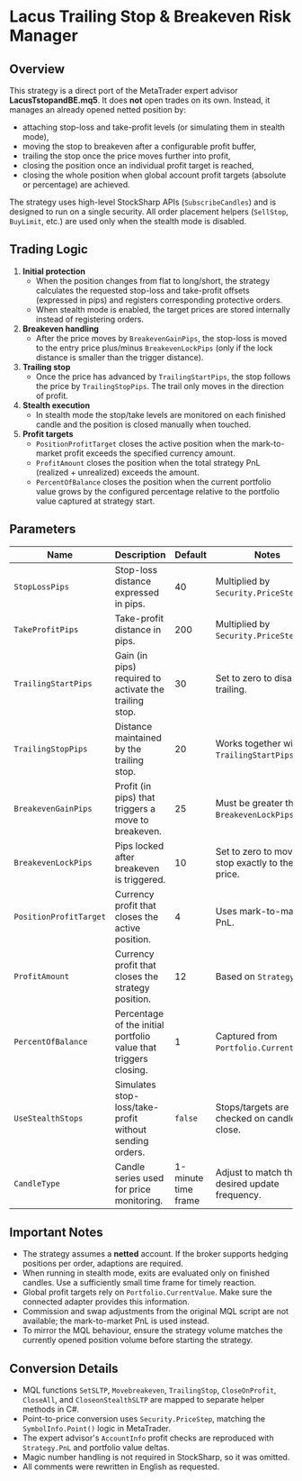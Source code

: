 # Lacus Trailing Stop & Breakeven Risk Manager

## Overview
This strategy is a direct port of the MetaTrader expert advisor **LacusTstopandBE.mq5**. It does **not** open trades on its own. Instead, it manages an already opened netted position by:

- attaching stop-loss and take-profit levels (or simulating them in stealth mode),
- moving the stop to breakeven after a configurable profit buffer,
- trailing the stop once the price moves further into profit,
- closing the position once an individual profit target is reached,
- closing the whole position when global account profit targets (absolute or percentage) are achieved.

The strategy uses high-level StockSharp APIs (`SubscribeCandles`) and is designed to run on a single security. All order placement helpers (`SellStop`, `BuyLimit`, etc.) are used only when the stealth mode is disabled.

## Trading Logic
1. **Initial protection**
   - When the position changes from flat to long/short, the strategy calculates the requested stop-loss and take-profit offsets (expressed in pips) and registers corresponding protective orders.
   - When stealth mode is enabled, the target prices are stored internally instead of registering orders.
2. **Breakeven handling**
   - After the price moves by `BreakevenGainPips`, the stop-loss is moved to the entry price plus/minus `BreakevenLockPips` (only if the lock distance is smaller than the trigger distance).
3. **Trailing stop**
   - Once the price has advanced by `TrailingStartPips`, the stop follows the price by `TrailingStopPips`. The trail only moves in the direction of profit.
4. **Stealth execution**
   - In stealth mode the stop/take levels are monitored on each finished candle and the position is closed manually when touched.
5. **Profit targets**
   - `PositionProfitTarget` closes the active position when the mark-to-market profit exceeds the specified currency amount.
   - `ProfitAmount` closes the position when the total strategy PnL (realized + unrealized) exceeds the amount.
   - `PercentOfBalance` closes the position when the current portfolio value grows by the configured percentage relative to the portfolio value captured at strategy start.

## Parameters
| Name | Description | Default | Notes |
|------|-------------|---------|-------|
| `StopLossPips` | Stop-loss distance expressed in pips. | 40 | Multiplied by `Security.PriceStep`. |
| `TakeProfitPips` | Take-profit distance in pips. | 200 | Multiplied by `Security.PriceStep`. |
| `TrailingStartPips` | Gain (in pips) required to activate the trailing stop. | 30 | Set to zero to disable trailing. |
| `TrailingStopPips` | Distance maintained by the trailing stop. | 20 | Works together with `TrailingStartPips`. |
| `BreakevenGainPips` | Profit (in pips) that triggers a move to breakeven. | 25 | Must be greater than `BreakevenLockPips`. |
| `BreakevenLockPips` | Pips locked after breakeven is triggered. | 10 | Set to zero to move the stop exactly to the entry price. |
| `PositionProfitTarget` | Currency profit that closes the active position. | 4 | Uses mark-to-market PnL. |
| `ProfitAmount` | Currency profit that closes the strategy position. | 12 | Based on `Strategy.PnL`. |
| `PercentOfBalance` | Percentage of the initial portfolio value that triggers closing. | 1 | Captured from `Portfolio.CurrentValue`. |
| `UseStealthStops` | Simulates stop-loss/take-profit without sending orders. | `false` | Stops/targets are checked on candle close. |
| `CandleType` | Candle series used for price monitoring. | 1-minute time frame | Adjust to match the desired update frequency. |

## Important Notes
- The strategy assumes a **netted** account. If the broker supports hedging positions per order, adaptions are required.
- When running in stealth mode, exits are evaluated only on finished candles. Use a sufficiently small time frame for timely reaction.
- Global profit targets rely on `Portfolio.CurrentValue`. Make sure the connected adapter provides this information.
- Commission and swap adjustments from the original MQL script are not available; the mark-to-market PnL is used instead.
- To mirror the MQL behaviour, ensure the strategy volume matches the currently opened position volume before starting the strategy.

## Conversion Details
- MQL functions `SetSLTP`, `Movebreakeven`, `TrailingStop`, `CloseOnProfit`, `CloseAll`, and `CloseonStealthSLTP` are mapped to separate helper methods in C#.
- Point-to-price conversion uses `Security.PriceStep`, matching the `SymbolInfo.Point()` logic in MetaTrader.
- The expert advisor's `AccountInfo` profit checks are reproduced with `Strategy.PnL` and portfolio value deltas.
- Magic number handling is not required in StockSharp, so it was omitted.
- All comments were rewritten in English as requested.
